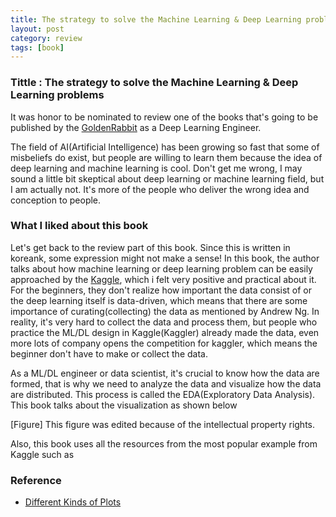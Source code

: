 ```yaml
---
title: The strategy to solve the Machine Learning & Deep Learning problems
layout: post
category: review
tags: [book]
---
```


### Tittle : The strategy to solve the Machine Learning & Deep Learning problems

It was honor to be nominated to review one of the books that's going to be published by the [GoldenRabbit](https://goldenrabbit.co.kr/) as a Deep Learning Engineer.

The field of AI(Artificial Intelligence) has been growing so fast that some of misbeliefs do exist, but people are willing to learn them because the idea of deep learning and machine learning is cool. Don't get me wrong, I may sound a little bit skeptical about deep learning or machine learning field, but I am actually not. It's more of the people who deliver the wrong idea and conception to people.

### What I liked about this book
Let's get back to the review part of this book. Since this is written in koreank, some expression might not make a sense!
In this book, the author talks about how machine learning or deep learning problem can be easily approached by the [Kaggle](https://www.kaggle.com/), which i felt very positive and practical about it. For the beginners, they don't realize how important the data consist of or the deep learning itself is data-driven, which means that there are some importance of curating(collecting) the data as mentioned by Andrew Ng. In reality, it's very hard to collect the data and process them, but people who practice the ML/DL design in Kaggle(Kaggler) already made the data, even more lots of company opens the competition for kaggler, which means the beginner don't have to make or collect the data.

As a ML/DL engineer or data scientist, it's crucial to know how the data are formed, that is why we need to analyze the data and visualize how the data are distributed.
This process is called the EDA(Exploratory Data Analysis). This book talks about the visualization as shown below

[Figure]
This figure was edited because of the intellectual property rights.

Also, this book uses all the resources from the most popular example from Kaggle such as



### Reference
* [Different Kinds of Plots](https://github.com/sjang1594/principles_of_plotting_2020/blob/master/plot_types.pdf)
